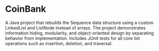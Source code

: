 # CoinBank
A Java project that rebuilds the Sequence data structure using a custom LinkedList and ListNode instead of arrays. The project demonstrates information hiding, modularity, and object-oriented design by separating behavior from implementation. Includes JUnit tests for all core list operations such as insertion, deletion, and traversal.
